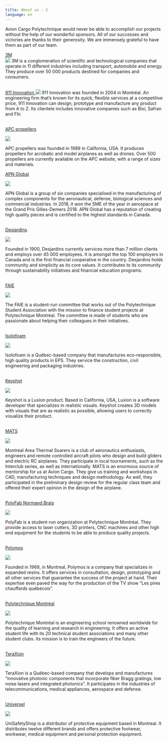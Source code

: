 ```yaml
---
title: About us - 2
language: en
---
```

Avion Cargo Polytechnique would never be able to accomplish our projects without the help of our wonderful sponsors. All of our successes and victories are thanks to their generosity. We are immensely grateful to have them as part of our team. 

[3M](https://www.3mcanada.ca/3M/en_CA/company-ca/)\
![](https://res.cloudinary.com/decninixz/image/upload/v1598878497/3M_logo_wordmark_gaxeov.png)
3M is a conglomeration of scientific and technological companies that operate in 11 different industries including transport, automobile and energy. They produce over 50 000 products destined for companies and consumers. 

\
[911 Innovation ](https://911innovation.com/)
![](https://res.cloudinary.com/decninixz/image/upload/v1598878594/911-innovation-1_akh6ln.jpg)
911 Innovation was founded in 2004 in Montréal. An engineering firm that’s known for its quick, flexible services at a competitive price, 911 Innovation can design, prototype and manufacture any product from A to Z. Its clientele includes innovative companies such as Bixi, Safran and Flir. 

\
[APC propellers ](https://www.apcprop.com/)

![](https://res.cloudinary.com/decninixz/image/upload/v1598878594/APC-logo-color-20151012_szqeos.png)

APC propellers was founded in 1989 in California, USA. It produces propellers for acrobatic and model airplanes as well as drones. Over 500 propellers are currently available on the APC website, with a range of sizes and materials. 



[APN Global ](http://apnglobal.ca/en/)

![](https://res.cloudinary.com/decninixz/image/upload/v1598878594/APN_lcbdxn.png)

APN Global is a group of six companies specialised in the manufacturing of complex components for the aeronautical, defense, biological sciences and commercial industries. In 2018, it won the SME of the year in aerospace at the Grand Prix Gilles-Demers 2018. APN Global has a reputation of creating high quality pieces and is certified to the highest standards in Canada. 

\
[Desjardins](https://www.desjardins.com/ca/) 

![](https://res.cloudinary.com/decninixz/image/upload/v1598878594/Desjardins_logo_jlhwup.png)

Founded in 1900, Desjardins currently services more than 7 million clients and employs over 45 000 employees. It is amongst the top 100 employers in Canada and is the first financial cooperative in the country. Desjardins holds community and simplicity as its core values. It contributes to its community through sustainability initiatives and financial education programs. 

\
[FAIE ](https://www.aep.polymtl.ca/faie)

![](https://res.cloudinary.com/decninixz/image/upload/v1598878595/logo-sp-16-1024x1024_rwbsfv.png)

The FAIE is a student-run committee that works out of the Polytechnique Student Association with the mission to finance student projects at Polytechnique Montréal. The committee is made of students who are passionate about helping their colleagues in their initiatives. 

\
[Isolofoam](https://isolofoam.com/en/) 

![](https://res.cloudinary.com/decninixz/image/upload/v1598878594/logo-isolofoam_bcji2i.png)

Isolofoam is a Québec-based company that manufactures eco-responsible, high quality products in EPS. They service the construction, civil engineering and packaging industries. 

\
[Keyshot ](https://www.keyshot.com/)

![](https://res.cloudinary.com/decninixz/image/upload/v1598879891/keyshot-big_qgps4a.png)

Keyshot is a Luxion product. Based in California, USA, Luxion is a software developer that specializes in realistic visuals. Keyshot creates 3D models with visuals that are as realistic as possible, allowing users to correctly visualize their product. 

\
[MATS](http://www.matsclub.org/index.html) 

![](https://res.cloudinary.com/decninixz/image/upload/v1598878595/logo_MATS_1974_pudagx.png)

Montreal Area Thermal Soarers is a club of aeronautics enthusiasts, engineers and remote controlled aircraft pilots who design and build gliders and electric RC airplanes. They participate in local tournaments, such as the Interclub series, as well as internationally. MATS is an enormous source of mentorship for us at Avion Cargo. They give us training and workshops in CAD, manufacturing techniques and design methodology. As well, they participated in the preliminary design review for the regular class team and offered their expert opinion in the design of the airplane. 

\
[PolyFab Normand Brais](https://polyfab.polymtl.ca/) 

![](https://res.cloudinary.com/decninixz/image/upload/v1598878595/polyfab-ieddec2_bmexmt.png)

PolyFab is a student-run organization at Polytechnique Montréal. They provide access to laser cutters, 3D printers, CNC machines and other high end equipment for the students to be able to produce quality projects. 

\
[Polymos ](https://www.polymos.com/)

![](https://res.cloudinary.com/decninixz/image/upload/v1598880820/logo_qa8hpe.png)

Founded in 1969, in Montreal, Polymos is a company that specializes in expanded resins. It offers services in consultation, design, prototyping and all other services that guarantee the success of the project at hand. Their expertise even paved the way for the production of the TV show “Les pires chauffards québécois”. 

\
[Polytechnique Montréal ](https://www.polymtl.ca/)

![](https://res.cloudinary.com/decninixz/image/upload/v1598880934/1200px-_C3_89cole_Polytechnique_de_Montr_C3_A9al_Logo.svg_lzso09.png)

Polytechnique Montréal is an engineering school renowned worldwide for the quality of learning and research in engineering. It offers an active student life with its 20 technical student associations and many other student clubs. Its mission is to train the engineers of the future.

\
[TeraXion ](https://www.teraxion.com/en/)

![](https://res.cloudinary.com/decninixz/image/upload/v1598878595/Teraxion_ysuodp.png)

TeraXion is a Québec-based company that develops and manufactures “innovative photonic components that incorporate fiber Bragg gratings, low noise lasers and integrated photonics”. It participates in the industries of telecommunications, medical appliances, aerospace and defense. 

\
[Universel](https://unisafetyshop.com/) 

![](https://res.cloudinary.com/decninixz/image/upload/v1598878595/universel_security_02_xxwgjm.jpg)

UniSafetyShop is a distributor of protective equipment based in Montreal. It distributes twelve different brands and offers protective footwear, workwear, medical equipment and personal protection equipment.